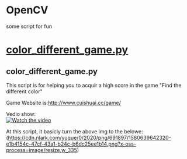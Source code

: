 # OpenCV
some script for fun
# <a href="#CDgame">color_different_game.py</a>

## <div id="CDgame">color_different_game.py</div>
This script is for helping you to acquir a high score in the game "Find the different color"

Game Website is:http://www.cuishuai.cc/game/

Vedio show:<br>
[![Watch the video](https://cdn.nlark.com/yuque/0/2020/png/691897/1580639623725-755cf452-8cfb-4c15-87e8-48f13be37d50.png?x-oss-process=image/resize,w_388)](https://www.bilibili.com/video/av85463761/)

At this script, it basicly turn the above img to the belowe:<br>
(https://cdn.nlark.com/yuque/0/2020/png/691897/1580639642320-e1b4154c-47cf-43a1-b24c-b6dc25ee1b14.png?x-oss-process=image/resize,w_335)
